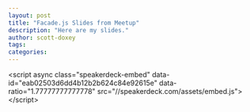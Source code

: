 ```yaml
---
layout: post
title: "Facade.js Slides from Meetup"
description: "Here are my slides."
author: scott-doxey
tags: 
categories: 
---
```


&lt;script async class&#x3D;&quot;speakerdeck-embed&quot; data-id&#x3D;&quot;eab02503d6dd4b12b2b624c84e92615e&quot; data-ratio&#x3D;&quot;1.77777777777778&quot; src&#x3D;&quot;//speakerdeck.com/assets/embed.js&quot;&gt;&lt;/script&gt;
